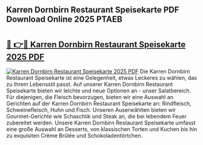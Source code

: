 ## Karren Dornbirn Restaurant Speisekarte PDF Download Online 2025 PTAEB

# <h2><a href="http://gc6j612.nevu.top/?p=Karren+Dornbirn+Restaurant+Speisekarte">🔗 👉🔴 Karren Dornbirn Restaurant Speisekarte 2025 PDF</a></h2>

[![Karren Dornbirn Restaurant Speisekarte 2025 PDF](https://i.imgur.com/dBaPXMq.png)](http://gc6j612.nevu.top/?p=Karren+Dornbirn+Restaurant+Speisekarte)
Die Karren Dornbirn Restaurant Speisekarte ist eine Gelegenheit, etwas Leckeres zu wählen, das zu Ihrem Lebensstil passt. Auf unserer Karren Dornbirn Restaurant Speisekarte bieten wir leichte und neue Optionen an - unser Salatbereich. Für diejenigen, die Fleisch bevorzugen, bieten wir eine Auswahl an Gerichten auf der Karren Dornbirn Restaurant Speisekarte an: Rindfleisch, Schweinefleisch, Huhn und Fisch. Unseren Auserwählten bieten wir Gourmet-Gerichte wie Schaschlik und Steak an, die bei lebendem Feuer zubereitet werden. Unsere Karren Dornbirn Restaurant Speisekarte umfasst eine große Auswahl an Desserts, von klassischen Torten und Kuchen bis hin zu exquisiten Crème Brûlée und Schokoladentörtchen.
